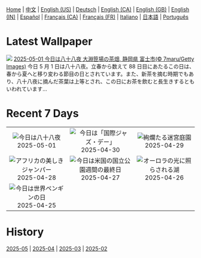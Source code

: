 [Home](../README.md) | [中文](zh-CN.md) | [English (US)](en-US.md) | [Deutsch](de-DE.md) | [English (CA)](en-CA.md) | [English (GB)](en-GB.md) | [English (IN)](en-IN.md) | [Español](es-ES.md) | [Français (CA)](fr-CA.md) | [Français (FR)](fr-FR.md) | [Italiano](it-IT.md) | [日本語](ja-JP.md) | [Português](pt-BR.md)

# Latest Wallpaper
![](https://www.bing.com/th?id=OHR.Hachijyuhachi2025_JA-JP6490825826_UHD.jpg)
[2025-05-01 今日は八十八夜 大淵笹場の茶畑, 静岡県 富士市(© 7maru/Getty Images)](https://www.bing.com/th?id=OHR.Hachijyuhachi2025_JA-JP6490825826_UHD.jpg)
今日 5 月 1 日は八十八夜。立春から数えて 88 日目にあたるこの日は、春から夏へと移り変わる節目の日とされています。また、新茶を摘む時期でもあり、八十八夜に摘んだ茶葉は上等とされ、この日にお茶を飲むと長生きするともいわれています…

# Recent 7 Days
|  |  |  |
|:---:|:---:|:---:|
| ![](https://www.bing.com/th?id=OHR.Hachijyuhachi2025_JA-JP6490825826_400x240.jpg "今日は八十八夜") 2025-05-01 | ![](https://www.bing.com/th?id=OHR.ColtraneBand_JA-JP3450716389_400x240.jpg "今日は「国際ジャズ・デー」") 2025-04-30 | ![](https://www.bing.com/th?id=OHR.GardensVillandry_JA-JP2835269741_400x240.jpg "絢爛たる迷宮庭園") 2025-04-29 |
| ![](https://www.bing.com/th?id=OHR.OrangeImpala_JA-JP2688977471_400x240.jpg "アフリカの美しきジャンパー") 2025-04-28 | ![](https://www.bing.com/th?id=OHR.RedwoodGrove_JA-JP2501396373_400x240.jpg "今日は米国の国立公園週間の最終日") 2025-04-27 | ![](https://www.bing.com/th?id=OHR.MaligneLakeJasper_JA-JP2332159486_400x240.jpg "オーロラの光に照らされる湖") 2025-04-26 |
| ![](https://www.bing.com/th?id=OHR.MagellanicPenguin_JA-JP2151034914_400x240.jpg "今日は世界ペンギンの日") 2025-04-25 |  |  |

# History
[2025-05](../archives/wallpaper/ja-JP/w_2025_05.md) | [2025-04](../archives/wallpaper/ja-JP/w_2025_04.md) | [2025-03](../archives/wallpaper/ja-JP/w_2025_03.md) | [2025-02](../archives/wallpaper/ja-JP/w_2025_02.md)
